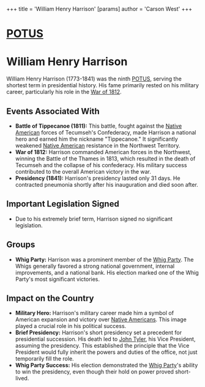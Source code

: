+++
 title = 'William Henry Harrison'
[params]
	author = 'Carson West'
+++
# [POTUS](./../potus/)
# William Henry Harrison

William Henry Harrison (1773-1841) was the ninth [POTUS](./../potus/), serving the shortest term in presidential history. His fame primarily rested on his military career, particularly his role in the [War of 1812](./../war-of-1812/).

## Events Associated With

*   **Battle of Tippecanoe (1811):** This battle, fought against the [Native American](./../native-american/) forces of Tecumseh's Confederacy, made Harrison a national hero and earned him the nickname "Tippecanoe." It significantly weakened [Native American](./../native-american/) resistance in the Northwest Territory.
*   **War of 1812:** Harrison commanded American forces in the Northwest, winning the Battle of the Thames in 1813, which resulted in the death of Tecumseh and the collapse of his confederacy. His military success contributed to the overall American victory in the war.
*   **Presidency (1841):** Harrison's presidency lasted only 31 days. He contracted pneumonia shortly after his inauguration and died soon after.

## Important Legislation Signed

*   Due to his extremely brief term, Harrison signed no significant legislation.

## Groups

*   **Whig Party:** Harrison was a prominent member of the [Whig Party](./../whig-party/). The Whigs generally favored a strong national government, internal improvements, and a national bank. His election marked one of the Whig Party's most significant victories.

## Impact on the Country

*   **Military Hero:** Harrison's military career made him a symbol of American expansion and victory over [Native Americans](./../native-americans/). This image played a crucial role in his political success.
*   **Brief Presidency:** Harrison's short presidency set a precedent for presidential succession. His death led to [John Tyler](./../john-tyler/), his Vice President, assuming the presidency. This established the principle that the Vice President would fully inherit the powers and duties of the office, not just temporarily fill the role.
*   **Whig Party Success:** His election demonstrated the [Whig Party](./../whig-party/)'s ability to win the presidency, even though their hold on power proved short-lived.
